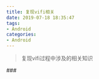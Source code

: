 ```yaml
---
title: 复现vifi相关
date: 2019-07-18 18:35:47
tags:
- Android
categories:
- Android
---
```

<blockquote class="blockquote-center">复现vifi过程中涉及的相关知识</blockquote>
<!--more-->
### 